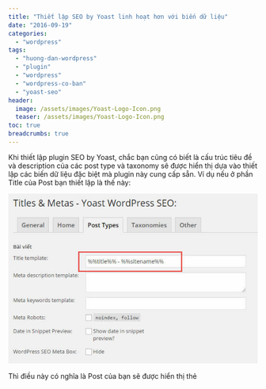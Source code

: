 ```yaml
---
title: "Thiết lập SEO by Yoast linh hoạt hơn với biến dữ liệu"
date: "2016-09-19"
categories: 
  - "wordpress"
tags: 
  - "huong-dan-wordpress"
  - "plugin"
  - "wordpress"
  - "wordpress-co-ban"
  - "yoast-seo"
header:
  image: /assets/images/Yoast-Logo-Icon.png
  teaser: /assets/images/Yoast-Logo-Icon.png
toc: true
breadcrumbs: true
---
```


Khi thiết lập plugin SEO by Yoast, chắc bạn cũng có biết là cấu trúc tiêu đề và description của các post type và taxonomy sẽ được hiển thị dựa vào thiết lập các biến dữ liệu đặc biệt mà plugin này cung cấp sẵn. Ví dụ nếu ở phần Title của Post bạn thiết lập là thế này:

![yoast-variables](/assets/images/yoast-variables.jpg)

Thì điều này có nghĩa là Post của bạn sẽ được hiển thị thẻ <title> với cấu trúc “_Tên của post – Tên website_” ở mặc định. Vậy chúng ta có thể gọi, %%title%% là biến dữ liệu để in tiêu đề của post type và biến`%%sitename%%` để in tên của website. Các biến này đều được nằm trong giữa 4 ký tự phần trăm (%).

Lưu ý rằng, title chỉ hiển thị theo cấu trúc này nếu bạn không đánh dấu vào mục “**Force rewrite titles**” ở **SEO-> Titles & Metas -> General**. Còn nếu đánh dấu vào, nó sẽ hiển thị những gì mà bạn đã nhập trong phần thiết lập SEO Title trong mỗi post type hoặc taxonomy.

Vậy thì ngoài hai biến ví dụ ở trên, Yoast còn có biến nào nữa để giúp chúng ta có thể hiển thị title và description linh hoạt hơn? Rất nhiều nhé, mà ở bài này mình sẽ liệt kê ra toàn bộ các biến dữ liệu mà hiện tại plugin WordPress SEO by Yoast đang hỗ trợ.

### Các biến dữ liệu cơ bản

Các biến dữ liệu cơ bản của plugin WordPress SEO by Yoast là những biến dễ sử dụng và cũng thường xuyên được sử dụng nhất.

<table><tbody><tr><th>Tên biến</th><td><strong>Giải thích</strong></td></tr><tr><th>%%date%%</th><td>Hiển thị ngày tháng đăng post/page.</td></tr><tr><th>%%title%%</th><td>Hiển thị tiêu đề của post/page.</td></tr><tr><th>%%sitename%%</th><td>Hiển thị tên website.</td></tr><tr><th>%%sitedesc%%</th><td>Hiển thị mô tả của website thiết lập trong Settings -&gt; General.</td></tr><tr><th>%%excerpt%%</th><td>Hiển thị excerpt của post/page.</td></tr><tr><th>%%excerpt_only%%</th><td>Hiển thị excerpt của post/page nhưng không tự tạo ra nếu không có.</td></tr><tr><th>%%tag%%</th><td>Hiển thị tên (các) tag của post.</td></tr><tr><th>%%category%%</th><td>Hiển thị tên (các) category của post.</td></tr><tr><th>%%category_description%%</th><td>Hiển thị mô tả của category.</td></tr><tr><th>%%tag_description%%</th><td>Hiển thị mô tả của tag.</td></tr><tr><th>%%term_description%%</th><td>Hiển thị mô tả của một term ((Term ở đây bạn có thể hiểu là một đối tượng trong một taxonomy. Ví dụ trong category bạn có category tên A, và A đó chính là term của category)) trong một taxonomy mà post đang sử dụng.</td></tr><tr><th>%%term_title%%</th><td>Hiển thị tiêu đề của term mà post đang sử dụng.</td></tr><tr><th>%%searchphrase%%</th><td>Hiển thị từ khóa tìm kiếm mà người dùng đang tìm.</td></tr><tr><th>%%sep%%</th><td>Hiển thị ký tự phân cách mà bạn có thể thiết lập trong SEO -&gt; Titles &amp; Metas -&gt; General.</td></tr></tbody></table>

### Các biến dữ liệu nâng cao

Nếu các biến ở trên không đủ nhu cầu của bạn thì bạn có thể sử dụng các biến dưới đây. Đặc biệt là nếu bạn làm việc với custom taxonomy và custom post type sẽ thấy nó có hiệu quả hơn.

<table><tbody><tr><th><strong>Tên biến</strong></th><td><strong>Giải thích</strong></td></tr><tr><th>%%pt_single%%</th><td>Hiển thị Single Label của post type</td></tr><tr><th>%%pt_plural%%</th><td>Hiển thị Singular Label của post type</td></tr><tr><th>%%modified%%</th><td>Hiển thị thời gian cập nhật lần cuối cùng của post type</td></tr><tr><th>%%id%%</th><td>Hiển thị ID của post hiện tại</td></tr><tr><th>%%name%%</th><td>Hiển thị tên tác giả của post</td></tr><tr><th>%%userid%%</th><td>Hiển thị ID tác giả giả của post</td></tr><tr><th>%%currenttime%%</th><td>Hiển thị giờ hiện tại</td></tr><tr><th>%%currentdate%%</th><td>Hiển thị ngày tháng năm hiện tại</td></tr><tr><th>%%currentday%%</th><td>Hiển thị ngày hôm nay</td></tr><tr><th>%%currentmonth%%</th><td>Hiển thị tháng hiện tại</td></tr><tr><th>%%currentyear%%</th><td>Hiển thị năm hiện tại</td></tr><tr><th>%%page%%</th><td>Hiển thị số trang hiện tại (kiểu Trang 2/10)</td></tr><tr><th>%%pagetotal%%</th><td>Hiển thị tổng số trang</td></tr><tr><th>%%pagenumber%%</th><td>Hiển thị số trang hiện tại</td></tr><tr><th>%%caption%%</th><td>Hiển thị caption của tập tin media đính kèm</td></tr><tr><th>%%focuskw%%</th><td>Hiển thị từ khóa đang focus vào bài</td></tr><tr><th>%%term404%%</th><td>Hiển thị slug của trang 404</td></tr><tr><th>%%cf_&lt;custom-field-name&gt;%%</th><td>Hiển thị giá trị của một custom post field đang sử dụng trong post. Ví dụ: %%cf_tinhthanh%%</td></tr><tr><th>%%ct_&lt;custom-tax-name&gt;%%</th><td>Hiển thị term của custom taxonomy.</td></tr><tr><th>%%ct_desc_&lt;custom-tax-name&gt;%%</th><td>Hiển thị description của custom taxonomy.</td></tr></tbody></table>

Thật tuyệt vời phải không nào. Bây giờ bạn có thể áp dụng các giá trị này vào việc tối ưu SEO cho website với plugin WordPress SEO by Yoast cho phù hợp nhất với nhu cầu của bạn nhé.

Nguồn: Thạch phạm Blog
